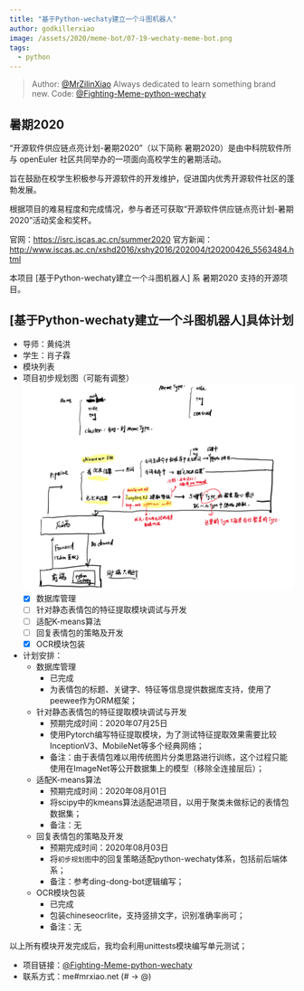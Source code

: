 ```yaml
---
title: "基于Python-wechaty建立一个斗图机器人"
author: godkillerxiao
image: /assets/2020/meme-bot/07-19-wechaty-meme-bot.png
tags:
  - python
---
```


> Author: [@MrZilinXiao](https://github.com/MrZilinXiao) Always dedicated to learn something brand new.
> Code: [@Fighting-Meme-python-wechaty](https://github.com/MrZilinXiao/Fighting-Meme-python-wechaty)

## 暑期2020

“开源软件供应链点亮计划-暑期2020”（以下简称 暑期2020）是由中科院软件所与 openEuler 社区共同举办的一项面向高校学生的暑期活动。

旨在鼓励在校学生积极参与开源软件的开发维护，促进国内优秀开源软件社区的蓬勃发展。

根据项目的难易程度和完成情况，参与者还可获取“开源软件供应链点亮计划-暑期2020”活动奖金和奖杯。

官网：<https://isrc.iscas.ac.cn/summer2020> 官方新闻：<http://www.iscas.ac.cn/xshd2016/xshy2016/202004/t20200426_5563484.html>

本项目 [基于Python-wechaty建立一个斗图机器人] 系 暑期2020 支持的开源项目。

## [基于Python-wechaty建立一个斗图机器人]具体计划

- 导师：黄纯洪
- 学生：肖子霖
- 模块列表
- 项目初步规划图（可能有调整）
    ![plan](/assets/2020/meme-bot/07-19-wechaty-meme-bot.png)
  - [x] 数据库管理
  - [ ] 针对静态表情包的特征提取模块调试与开发
  - [ ] 适配K-means算法
  - [ ] 回复表情包的策略及开发
  - [x] OCR模块包装
- 计划安排：
  - 数据库管理
    - 已完成
    - 为表情包的标题、关键字、特征等信息提供数据库支持，使用了peewee作为ORM框架；
  - 针对静态表情包的特征提取模块调试与开发
    - 预期完成时间：2020年07月25日
    - 使用Pytorch编写特征提取模块，为了测试特征提取效果需要比较InceptionV3、MobileNet等多个经典网络；
    - 备注：由于表情包难以用传统图片分类思路进行训练，这个过程只能使用在ImageNet等公开数据集上的模型（移除全连接层后）；
  - 适配K-means算法
    - 预期完成时间：2020年08月01日
    - 将scipy中的kmeans算法适配进项目，以用于聚类未做标记的表情包数据集；
    - 备注：无
  - 回复表情包的策略及开发
    - 预期完成时间：2020年08月03日
    - 将`初步规划图`中的回复策略适配python-wechaty体系，包括前后端体系；
    - 备注：参考ding-dong-bot逻辑编写；
  - OCR模块包装
    - 已完成
    - 包装chineseocrlite，支持竖排文字，识别准确率尚可；
    - 备注：无

以上所有模块开发完成后，我均会利用unittests模块编写单元测试；

- 项目链接：[@Fighting-Meme-python-wechaty](https://github.com/MrZilinXiao/Fighting-Meme-python-wechaty)
- 联系方式：me#mrxiao.net  (# -> @)
